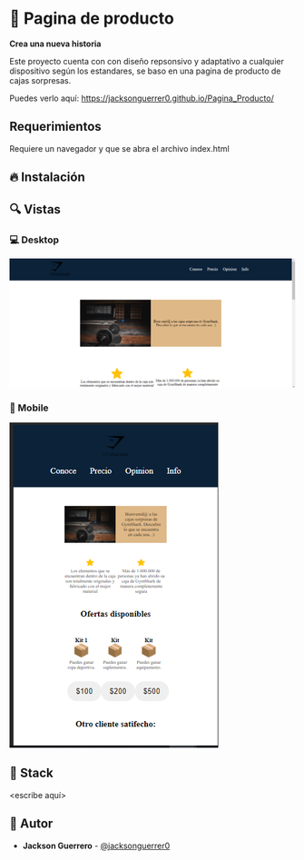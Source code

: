 # 💎 Pagina de producto


**Crea una nueva historia**&nbsp; &nbsp; &nbsp;&nbsp;

Este proyecto cuenta con con diseño repsonsivo y adaptativo a cualquier dispositivo según los estandares,  se baso en una pagina de producto de cajas sorpresas.


Puedes verlo aquí: https://jacksonguerrer0.github.io/Pagina_Producto/

## Requerimientos

Requiere un navegador y que se abra el archivo index.html

## 🔥 Instalación


## 🔍 Vistas 

### 💻 Desktop

![Así se ve en pc su inicio](img/reto1pc-2.png)

### 📱 Mobile

![Así se ve en movile su inicio](img/reto1mov-2.png)

## 📌 Stack

<escribe aquí>

## 🌟 Autor

* **Jackson Guerrero**  - [@jacksonguerrer0](https://github.com/jacksonguerrer0)
